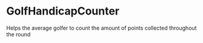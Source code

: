 # GolfHandicapCounter
Helps the average golfer to count the amount of points collected throughout the round
